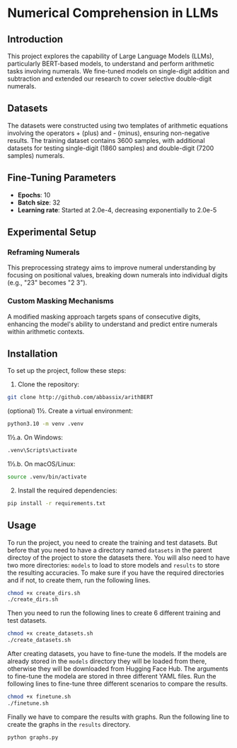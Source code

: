 # Numerical Comprehension in LLMs

## Introduction
This project explores the capability of Large Language Models (LLMs), particularly BERT-based models, to understand and perform arithmetic tasks involving numerals. We fine-tuned models on single-digit addition and subtraction and extended our research to cover selective double-digit numerals.

## Datasets
The datasets were constructed using two templates of arithmetic equations involving the operators + (plus) and - (minus), ensuring non-negative results. The training dataset contains 3600 samples, with additional datasets for testing single-digit (1860 samples) and double-digit (7200 samples) numerals.

## Fine-Tuning Parameters
- **Epochs**: 10
- **Batch size**: 32
- **Learning rate**: Started at 2.0e-4, decreasing exponentially to 2.0e-5

## Experimental Setup
### Reframing Numerals
This preprocessing strategy aims to improve numeral understanding by focusing on positional values, breaking down numerals into individual digits (e.g., "23" becomes "2 3").

### Custom Masking Mechanisms
A modified masking approach targets spans of consecutive digits, enhancing the model's ability to understand and predict entire numerals within arithmetic contexts.

## Installation
To set up the project, follow these steps:
1. Clone the repository:
```bash
git clone http://github.com/abbassix/arithBERT
```
(optional) 1½. Create a virtual environment:
```bash
python3.10 -m venv .venv
```
1½.a. On Windows:
```bash
.venv\Scripts\activate
```
1½.b. On macOS/Linux:
```bash
source .venv/bin/activate
```
2. Install the required dependencies:
```bash
pip install -r requirements.txt
```

## Usage
To run the project, you need to create the training and test datasets. But before that you need to have a directory named `datasets` in the parent directoy of the project to store the datasets there. You will also need to have two more directories: `models` to load to store models and `results` to store the resulting accuracies.
To make sure if you have the required directories and if not, to create them, run the following lines.
```bash
chmod +x create_dirs.sh
./create_dirs.sh
```
Then you need to run the following lines to create 6 different training and test datasets.
```bash
chmod +x create_datasets.sh
./create_datasets.sh
```
After creating datasets, you have to fine-tune the models. If the models are already stored in the `models` directory they will be loaded from there, otherwise they will be downloaded from Hugging Face Hub. The arguments to fine-tune the modela are stored in three different YAML files. Run the following lines to fine-tune three different scenarios to compare the results.
```bash
chmod +x finetune.sh
./finetune.sh
```
Finally we have to compare the results with graphs. Run the following line to create the graphs in the `results` directory.
```bash
python graphs.py
```

